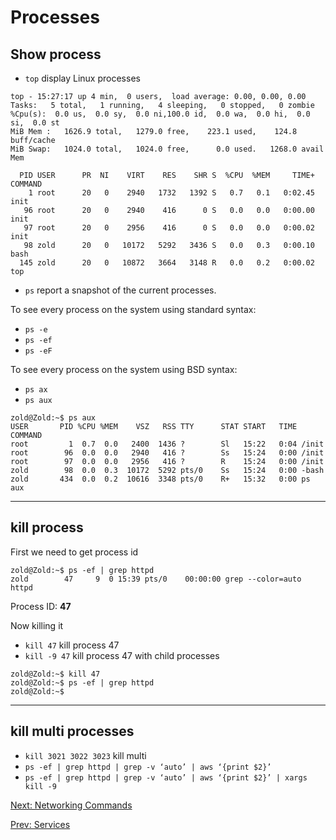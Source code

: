 # Processes

## Show process

* `top` display Linux processes

``` console
top - 15:27:17 up 4 min,  0 users,  load average: 0.00, 0.00, 0.00
Tasks:   5 total,   1 running,   4 sleeping,   0 stopped,   0 zombie
%Cpu(s):  0.0 us,  0.0 sy,  0.0 ni,100.0 id,  0.0 wa,  0.0 hi,  0.0 si,  0.0 st
MiB Mem :   1626.9 total,   1279.0 free,    223.1 used,    124.8 buff/cache
MiB Swap:   1024.0 total,   1024.0 free,      0.0 used.   1268.0 avail Mem

  PID USER      PR  NI    VIRT    RES    SHR S  %CPU  %MEM     TIME+ COMMAND
    1 root      20   0    2940   1732   1392 S   0.7   0.1   0:02.45 init
   96 root      20   0    2940    416      0 S   0.0   0.0   0:00.00 init
   97 root      20   0    2956    416      0 S   0.0   0.0   0:00.02 init
   98 zold      20   0   10172   5292   3436 S   0.0   0.3   0:00.10 bash
  145 zold      20   0   10872   3664   3148 R   0.0   0.2   0:00.02 top
```

* `ps` report a snapshot of the current processes.

To see every process on the system using standard syntax:

* `ps -e`
* `ps -ef`
* `ps -eF`

To see every process on the system using BSD syntax:

* `ps ax`
* `ps aux`

``` console
zold@Zold:~$ ps aux
USER       PID %CPU %MEM    VSZ   RSS TTY      STAT START   TIME COMMAND
root         1  0.7  0.0   2400  1436 ?        Sl   15:22   0:04 /init
root        96  0.0  0.0   2940   416 ?        Ss   15:24   0:00 /init
root        97  0.0  0.0   2956   416 ?        R    15:24   0:00 /init
zold        98  0.0  0.3  10172  5292 pts/0    Ss   15:24   0:00 -bash
zold       434  0.0  0.2  10616  3348 pts/0    R+   15:32   0:00 ps aux
```

***

## kill process

First we need to get process id

``` console
zold@Zold:~$ ps -ef | grep httpd
zold        47     9  0 15:39 pts/0    00:00:00 grep --color=auto httpd
```

Process ID: **47**

Now killing it

* `kill 47` kill process 47
* `kill -9 47` kill process 47 with child processes

``` console
zold@Zold:~$ kill 47
zold@Zold:~$ ps -ef | grep httpd
zold@Zold:~$
```

***

## kill multi processes

* `kill 3021 3022 3023` kill multi
* `ps -ef | grep httpd | grep -v ‘auto’ | aws ‘{print $2}’`
* `ps -ef | grep httpd | grep -v ‘auto’ | aws ‘{print $2}’ | xargs kill -9`

[Next: Networking Commands](./Networking%20Commands.md)

[Prev: Services](./Services.md)
